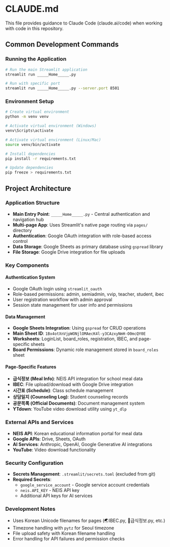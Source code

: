 # CLAUDE.md

This file provides guidance to Claude Code (claude.ai/code) when working with code in this repository.

## Common Development Commands

### Running the Application
```bash
# Run the main Streamlit application
streamlit run _____Home_____.py

# Run with specific port
streamlit run _____Home_____.py --server.port 8501
```

### Environment Setup
```bash
# Create virtual environment
python -m venv venv

# Activate virtual environment (Windows)
venv\Scripts\activate

# Activate virtual environment (Linux/Mac)
source venv/bin/activate

# Install dependencies
pip install -r requirements.txt

# Update dependencies
pip freeze > requirements.txt
```

## Project Architecture

### Application Structure
- **Main Entry Point**: `_____Home_____.py` - Central authentication and navigation hub
- **Multi-page App**: Uses Streamlit's native page routing via `pages/` directory
- **Authentication**: Google OAuth integration with role-based access control
- **Data Storage**: Google Sheets as primary database using `gspread` library
- **File Storage**: Google Drive integration for file uploads

### Key Components

#### Authentication System
- Google OAuth login using `streamlit_oauth`
- Role-based permissions: admin, semiadmin, vvip, teacher, student, ibec
- User registration workflow with admin approval
- Session state management for user info and permissions

#### Data Management
- **Google Sheets Integration**: Using `gspread` for CRUD operations
- **Main Sheet ID**: `1Bx4otXnVjpWONjlOMAecK4l-y3CAzxyNmH-O0mcQY0E`
- **Worksheets**: LoginList, board_roles, registration, IBEC, and page-specific sheets
- **Board Permissions**: Dynamic role management stored in `board_roles` sheet

#### Page-Specific Features
- **급식정보 (Meal Info)**: NEIS API integration for school meal data
- **IBEC**: File upload/download with Google Drive integration
- **시간표 (Schedule)**: Class schedule management
- **상담일지 (Counseling Log)**: Student counseling records
- **공문목록 (Official Documents)**: Document management system
- **YTdown**: YouTube video download utility using `yt_dlp`

### External APIs and Services
- **NEIS API**: Korean educational information portal for meal data
- **Google APIs**: Drive, Sheets, OAuth
- **AI Services**: Anthropic, OpenAI, Google Generative AI integrations
- **YouTube**: Video download functionality

### Security Configuration
- **Secrets Management**: `.streamlit/secrets.toml` (excluded from git)
- **Required Secrets**: 
  - `google_service_account` - Google service account credentials
  - `neis.API_KEY` - NEIS API key
  - Additional API keys for AI services

### Development Notes
- Uses Korean Unicode filenames for pages (🌏IBEC.py, 🍔급식정보.py, etc.)
- Timezone handling with `pytz` for Seoul timezone
- File upload safety with Korean filename handling
- Error handling for API failures and permission checks